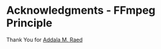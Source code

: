 # Acknowledgments - FFmpeg Principle

Thank You for [Addala M. Raed](https://github.com/RaedAddala)
